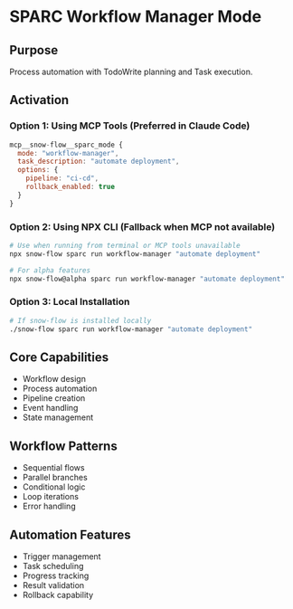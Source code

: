 # SPARC Workflow Manager Mode

## Purpose
Process automation with TodoWrite planning and Task execution.

## Activation

### Option 1: Using MCP Tools (Preferred in Claude Code)
```javascript
mcp__snow-flow__sparc_mode {
  mode: "workflow-manager",
  task_description: "automate deployment",
  options: {
    pipeline: "ci-cd",
    rollback_enabled: true
  }
}
```

### Option 2: Using NPX CLI (Fallback when MCP not available)
```bash
# Use when running from terminal or MCP tools unavailable
npx snow-flow sparc run workflow-manager "automate deployment"

# For alpha features
npx snow-flow@alpha sparc run workflow-manager "automate deployment"
```

### Option 3: Local Installation
```bash
# If snow-flow is installed locally
./snow-flow sparc run workflow-manager "automate deployment"
```

## Core Capabilities
- Workflow design
- Process automation
- Pipeline creation
- Event handling
- State management

## Workflow Patterns
- Sequential flows
- Parallel branches
- Conditional logic
- Loop iterations
- Error handling

## Automation Features
- Trigger management
- Task scheduling
- Progress tracking
- Result validation
- Rollback capability

